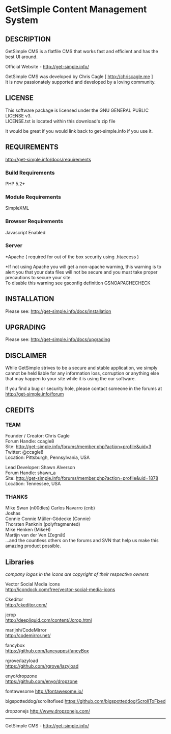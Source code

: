 GetSimple Content Management System
=========================================

DESCRIPTION
-----------------------------------

GetSimple CMS is a flatfile CMS that works fast and efficient and has 
the best UI around.

Official Website - http://get-simple.info/

GetSimple CMS was developed by Chris Cagle [ http://chriscagle.me ]  
It is now passionately supported and developed by a loving community.


LICENSE
-----------------------------------

This software package is licensed under the GNU GENERAL PUBLIC LICENSE v3.  
LICENSE.txt is located within this download's zip file

It would be great if you would link back to get-simple.info if you use it.


REQUIREMENTS
-----------------------------------

http://get-simple.info/docs/requirements

### Build Requirements ###

PHP 5.2+

### Module Requirements ###

SimpleXML

### Browser Requirements ###

Javascript Enabled

### Server ###

*Apache ( required for out of the box security using .htaccess )

*If not using Apache you will get a non-apache warning, 
this warning is to alert you that your data files will not be secure 
and you must take proper precautions to secure your site.  
To disable this warning see gsconfig definition GSNOAPACHECHECK


INSTALLATION
-----------------------------------

Please see: http://get-simple.info/docs/installation


UPGRADING
-----------------------------------

Please see: http://get-simple.info/docs/upgrading


DISCLAIMER
-----------------------------------

While GetSimple strives to be a secure and stable application, we simply cannot 
be held liable for any information loss, corruption or anything else that may 
happen to your site while it is using the our software. 

If you find a bug or security hole, please contact someone in the forums at  
http://get-simple.info/forum


CREDITS
-----------------------------------

### TEAM ###

Founder / Creator: Chris Cagle  
Forum Handle: ccagle8  
Site: http://get-simple.info/forums/member.php?action=profile&uid=3  
Twitter: @ccagle8  
Location: Pittsburgh, Pennsylvania, USA  

Lead Developer: Shawn Alverson  
Forum Handle: shawn_a  
Site: http://get-simple.info/forums/member.php?action=profile&uid=1878  
Location: Tennessee, USA  


### THANKS ###

Mike Swan (n00dles)
Carlos Navarro (cnb)  
Joshas  
Connie Connie Müller-Gödecke (Connie)  
Thorsten Panknin (polyfragmented)  
Mike Henken (MikeH)  
Martijn van der Ven (Zegnåt)  
...and the countless others on the forums and SVN that help us make this amazing product possible.  


Libraries
-----------------------------------

_company logos in the icons are copyright of their respective owners_

Vector Social Media Icons  
http://icondock.com/free/vector-social-media-icons  

Ckeditor  
http://ckeditor.com/

jcrop  
http://deepliquid.com/content/Jcrop.html

marijnh/CodeMirror  
http://codemirror.net/

fancybox  
https://github.com/fancyapps/fancyBox

rgrove/lazyload  
https://github.com/rgrove/lazyload

enyo/dropzone  
https://github.com/enyo/dropzone

fontawesome
http://fontawesome.io/

bigspotteddog/scrolltofixed
https://github.com/bigspotteddog/ScrollToFixed

dropzonejs
http://www.dropzonejs.com/



______________________________________________
GetSimple CMS - http://get-simple.info/
